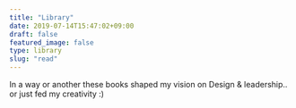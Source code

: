 ```yaml
---
title: "Library"
date: 2019-07-14T15:47:02+09:00
draft: false
featured_image: false
type: library
slug: "read"
---
```

In a way or another these books shaped my vision on Design & leadership.. or just fed my creativity :) 
